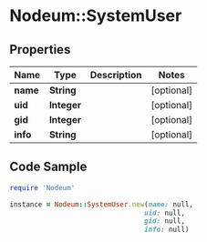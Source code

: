 # Nodeum::SystemUser

## Properties

Name | Type | Description | Notes
------------ | ------------- | ------------- | -------------
**name** | **String** |  | [optional] 
**uid** | **Integer** |  | [optional] 
**gid** | **Integer** |  | [optional] 
**info** | **String** |  | [optional] 

## Code Sample

```ruby
require 'Nodeum'

instance = Nodeum::SystemUser.new(name: null,
                                 uid: null,
                                 gid: null,
                                 info: null)
```


